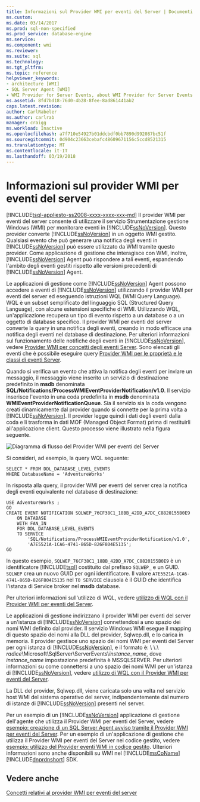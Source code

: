 ```yaml
---
title: Informazioni sul Provider WMI per eventi del Server | Documenti Microsoft
ms.custom: 
ms.date: 03/14/2017
ms.prod: sql-non-specified
ms.prod_service: database-engine
ms.service: 
ms.component: wmi
ms.reviewer: 
ms.suite: sql
ms.technology: 
ms.tgt_pltfrm: 
ms.topic: reference
helpviewer_keywords:
- architecture [WMI]
- SQL Server Agent [WMI]
- WMI Provider for Server Events, about WMI Provider for Server Events
ms.assetid: 8fd7bd18-76d0-4b28-8fee-8ad861441ab2
caps.latest.revision: 
author: CarlRabeler
ms.author: carlrab
manager: craigg
ms.workload: Inactive
ms.openlocfilehash: a7f710e54927b01ddcbdf0bb7890d992087bc51f
ms.sourcegitcommit: 0d904c23663cebafc48609671156c5ccd8521315
ms.translationtype: MT
ms.contentlocale: it-IT
ms.lasthandoff: 03/19/2018
---
```

# <a name="understanding-the-wmi-provider-for-server-events"></a>Informazioni sul provider WMI per eventi del server
[!INCLUDE[tsql-appliesto-ss2008-xxxx-xxxx-xxx-md](../../includes/tsql-appliesto-ss2008-xxxx-xxxx-xxx-md.md)]
  Il provider WMI per eventi del server consente di utilizzare il servizio Strumentazione gestione Windows (WMI) per monitorare eventi in [!INCLUDE[ssNoVersion](../../includes/ssnoversion-md.md)]. Questo provider converte [!INCLUDE[ssNoVersion](../../includes/ssnoversion-md.md)] in un oggetto WMI gestito. Qualsiasi evento che può generare una notifica degli eventi in [!INCLUDE[ssNoVersion](../../includes/ssnoversion-md.md)] può essere utilizzato da WMI tramite questo provider. Come applicazione di gestione che interagisce con WMI, inoltre, [!INCLUDE[ssNoVersion](../../includes/ssnoversion-md.md)] Agent può rispondere a tali eventi, espandendo l'ambito degli eventi gestiti rispetto alle versioni precedenti di [!INCLUDE[ssNoVersion](../../includes/ssnoversion-md.md)] Agent.  
  
 Le applicazioni di gestione come [!INCLUDE[ssNoVersion](../../includes/ssnoversion-md.md)] Agent possono accedere a eventi di [!INCLUDE[ssNoVersion](../../includes/ssnoversion-md.md)] utilizzando il provider WMI per eventi del server ed eseguendo istruzioni WQL (WMI Query Language). WQL è un subset semplificato del linguaggio SQL (Structured Query Language), con alcune estensioni specifiche di WMI. Utilizzando WQL, un'applicazione recupera un tipo di evento rispetto a un database o a un oggetto di database specifico. Il provider WMI per eventi del server converte la query in una notifica degli eventi, creando in modo efficace una notifica degli eventi nel database di destinazione. Per ulteriori informazioni sul funzionamento delle notifiche degli eventi in [!INCLUDE[ssNoVersion](../../includes/ssnoversion-md.md)], vedere [Provider WMI per concetti degli eventi Server](http://technet.microsoft.com/library/ms180560.aspx). Sono elencati gli eventi che è possibile eseguire query [Provider WMI per le proprietà e le classi di eventi Server](../../relational-databases/wmi-provider-server-events/wmi-provider-for-server-events-classes-and-properties.md).  
  
 Quando si verifica un evento che attiva la notifica degli eventi per inviare un messaggio, il messaggio viene inserito un servizio di destinazione predefinito in **msdb** denominata **SQL/Notifications/ProcessWMIEventProviderNotification/v1.0**. Il servizio inserisce l'evento in una coda predefinita in **msdb** denominata **WMIEventProviderNotificationQueue**. Sia il servizio sia la coda vengono creati dinamicamente dal provider quando si connette per la prima volta a [!INCLUDE[ssNoVersion](../../includes/ssnoversion-md.md)]. Il provider legge quindi i dati degli eventi dalla coda e li trasforma in dati MOF (Managed Object Format) prima di restituirli all'applicazione client. Questo processo viene illustrato nella figura seguente.  
  
 ![Diagramma di flusso del Provider WMI per eventi del Server](../../relational-databases/wmi-provider-server-events/media/wmi-provider-functional-spec.gif "diagramma di flusso del Provider WMI per eventi del Server")  
  
 Si consideri, ad esempio, la query WQL seguente:  
  
```  
SELECT * FROM DDL_DATABASE_LEVEL_EVENTS  
WHERE DatabaseName = 'AdventureWorks'  
```  
  
 In risposta alla query, il provider WMI per eventi del server crea la notifica degli eventi equivalente nel database di destinazione:  
  
```  
USE AdventureWorks ;  
GO  
CREATE EVENT NOTIFICATION SQLWEP_76CF38C1_18BB_42DD_A7DC_C8820155B0E9  
    ON DATABASE  
    WITH FAN_IN  
    FOR DDL_DATABASE_LEVEL_EVENTS  
    TO SERVICE  
        'SQL/Notifications/ProcessWMIEventProviderNotification/v1.0',   
        'A7E5521A-1CA6-4741-865D-826F804E5135';  
GO  
```  
  
 In questo esempio, `SQLWEP_76CF38C1_18BB_42DD_A7DC_C8820155B0E9` è un identificatore [!INCLUDE[tsql](../../includes/tsql-md.md)] costituito dal prefisso `SQLWEP_` e un GUID. `SQLWEP` crea un nuovo GUID per ogni identificatore. Il valore `A7E5521A-1CA6-4741-865D-826F804E5135` nel `TO SERVICE` clausola è il GUID che identifica l'istanza di Service broker nel **msdb** database.  
  
 Per ulteriori informazioni sull'utilizzo di WQL, vedere [utilizzo di WQL con il Provider WMI per eventi del Server](http://technet.microsoft.com/library/ms180524\(v=sql.105\).aspx).  
  
 Le applicazioni di gestione indirizzano il provider WMI per eventi del server a un'istanza di [!INCLUDE[ssNoVersion](../../includes/ssnoversion-md.md)] connettendosi a uno spazio dei nomi WMI definito dal provider. Il servizio Windows WMI esegue il mapping di questo spazio dei nomi alla DLL del provider, Sqlwep.dll, e lo carica in memoria. Il provider gestisce uno spazio dei nomi WMI per eventi del Server per ogni istanza di [!INCLUDE[ssNoVersion](../../includes/ssnoversion-md.md)], e il formato è: \\ \\.\\ *radice*\Microsoft\SqlServer\ServerEvents\\*instance_name*, dove *instance_name* impostazione predefinita è MSSQLSERVER. Per ulteriori informazioni su come connettersi a uno spazio dei nomi WMI per un'istanza di [!INCLUDE[ssNoVersion](../../includes/ssnoversion-md.md)], vedere [utilizzo di WQL con il Provider WMI per eventi del Server](http://technet.microsoft.com/library/ms180524\(v=sql.105\).aspx).  
  
 La DLL del provider, Sqlwep.dll, viene caricata solo una volta nel servizio host WMI del sistema operativo del server, indipendentemente dal numero di istanze di [!INCLUDE[ssNoVersion](../../includes/ssnoversion-md.md)] presenti nel server.  
  
 Per un esempio di un [!INCLUDE[ssNoVersion](../../includes/ssnoversion-md.md)] applicazione di gestione dell'agente che utilizza il Provider WMI per eventi del Server, vedere [esempio: creazione di un SQL Server Agent avviso tramite il Provider WMI per eventi del Server](http://technet.microsoft.com/library/ms186385.aspx). Per un esempio di un'applicazione di gestione che utilizza il Provider WMI per eventi del Server nel codice gestito, vedere [esempio: utilizzo del Provider eventi WMI in codice gestito](http://technet.microsoft.com/library/ms179315.aspx). Ulteriori informazioni sono anche disponibili su WMI nel [!INCLUDE[msCoName](../../includes/msconame-md.md)] [!INCLUDE[dnprdnshort](../../includes/dnprdnshort-md.md)] SDK.  
  
## <a name="see-also"></a>Vedere anche  
 [Concetti relativi al provider WMI per eventi del server](http://technet.microsoft.com/library/ms180560.aspx)  
  
  
